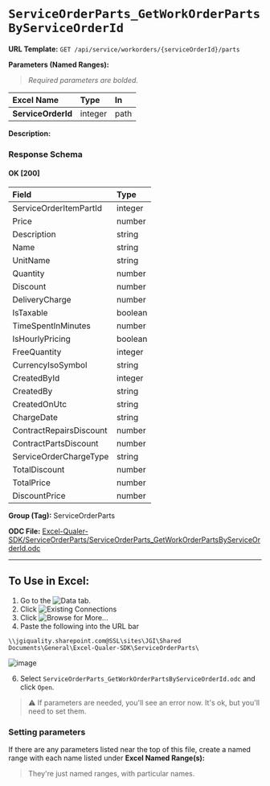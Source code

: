 # `ServiceOrderParts_GetWorkOrderPartsByServiceOrderId`
> 
    
**URL Template:**
`GET /api/service/workorders/{serviceOrderId}/parts`

**Parameters (Named Ranges):**

> *Required parameters are bolded.*

| Excel Name         | Type    | In   |
|:-------------------|:--------|:-----|
| **ServiceOrderId** | integer | path |

**Description:**


### Response Schema

#### OK [200]

| Field                   | Type    |
|:------------------------|:--------|
| ServiceOrderItemPartId  | integer |
| Price                   | number  |
| Description             | string  |
| Name                    | string  |
| UnitName                | string  |
| Quantity                | number  |
| Discount                | number  |
| DeliveryCharge          | number  |
| IsTaxable               | boolean |
| TimeSpentInMinutes      | number  |
| IsHourlyPricing         | boolean |
| FreeQuantity            | integer |
| CurrencyIsoSymbol       | string  |
| CreatedById             | integer |
| CreatedBy               | string  |
| CreatedOnUtc            | string  |
| ChargeDate              | string  |
| ContractRepairsDiscount | number  |
| ContractPartsDiscount   | number  |
| ServiceOrderChargeType  | string  |
| TotalDiscount           | number  |
| TotalPrice              | number  |
| DiscountPrice           | number  |

**Group (Tag):**
ServiceOrderParts

**ODC File:**
[Excel-Qualer-SDK/ServiceOrderParts/ServiceOrderParts_GetWorkOrderPartsByServiceOrderId.odc](https://github.com/Johnson-Gage-Inspection-Inc/qualer-sdk-odc/blob/main/Excel-Qualer-SDK/ServiceOrderParts/ServiceOrderParts_GetWorkOrderPartsByServiceOrderId.odc)

---

To Use in Excel:
---

1. Go to the ![`Data`](https://github.com/user-attachments/assets/da437a70-57b3-4c5b-bb01-4910ece19ed1)
 tab.
3. Click ![Existing Connections](https://github.com/user-attachments/assets/a2f1ed67-b2e0-4c23-ac90-68c870e60289)
4. Click ![`Browse for More...`](https://github.com/user-attachments/assets/8e698494-6865-41e7-b6fa-043aea81809a)
5. Paste the following into the URL bar
```
\\jgiquality.sharepoint.com@SSL\sites\JGI\Shared Documents\General\Excel-Qualer-SDK\ServiceOrderParts\
```

![image](https://github.com/user-attachments/assets/1e1a8d87-0377-446d-aaf5-d78562991db3)

6. Select `ServiceOrderParts_GetWorkOrderPartsByServiceOrderId.odc` and click `Open`.

> ⚠️ If parameters are needed, you'll see an error now. It's ok, but you'll need to set them.

### Setting parameters
If there are any parameters listed near the top of this file, create a named range with each name listed under **Excel Named Range(s):**
> They're just named ranges, with particular names.
